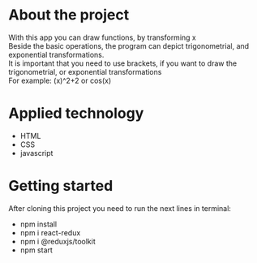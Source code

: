 # About the project
With this app you can draw functions, by transforming x<br/>
Beside the basic operations, the program can depict trigonometrial, and exponential transformations.<br/>
It is important that you need to use brackets, if you want to draw the trigonometrial, or exponential transformations<br/>
For example: (x)^2+2 or cos(x)

# Applied technology
- HTML
- CSS
- javascript

# Getting started
After cloning this project you need to run the next lines in terminal:
- npm install
- npm i react-redux
- npm i @reduxjs/toolkit
- npm start
